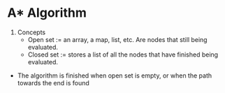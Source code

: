 # A* Algorithm
1. Concepts
    - Open set := an array, a map, list, etc. Are nodes that still being evaluated.
    - Closed set := stores a list of all the nodes that have finished being evaluated.
- The algorithm is finished when open set is empty, or when the path towards the end is found
